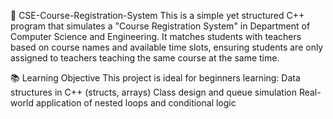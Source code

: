🧭 CSE-Course-Registration-System
This is a simple yet structured C++ program that simulates a "Course Registration System" in Department of Computer Science and Engineering. It matches students with teachers based on course names and available time slots, ensuring students are only assigned to teachers teaching the same course at the same time.

📚 Learning Objective
This project is ideal for beginners learning:
Data structures in C++ (structs, arrays)
Class design and queue simulation
Real-world application of nested loops and conditional logic

